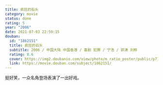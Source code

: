 ```yaml
---
title: 疯狂的石头
category: movie
status: done
rating: 5
year: "2006"
date: 2021-07-03 22:59:15
douban:
  id: "1862151"
  title: 疯狂的石头
  subtitle: 2006 / 中国大陆 中国香港 / 喜剧 犯罪 / 宁浩 / 郭涛 刘桦
  rating: 8.6
  cover: https://img2.doubanio.com/view/photo/m_ratio_poster/public/p712241453.jpg
  link: https://movie.douban.com/subject/1862151/
---
```


挺好笑，一众名角登场表演了一出好戏。